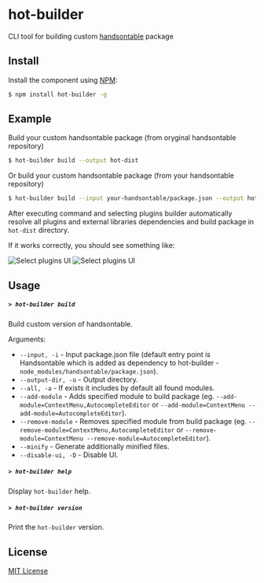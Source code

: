 # hot-builder
CLI tool for building custom [handsontable](https://github.com/handsontable/handsontable) package

## Install

Install the component using [NPM](http://npmjs.com/):

```sh
$ npm install hot-builder -g
```

## Example

Build your custom handsontable package (from oryginal handsontable repository)

```sh
$ hot-builder build --output hot-dist
```

Or build your custom handsontable package (from your handsontable repository)

```sh
$ hot-builder build --input your-handsontable/package.json --output hot-dist
```

After executing command and selecting plugins builder automatically resolve all plugins and external libraries dependencies and build package in `hot-dist` directory. 

If it works correctly, you should see something like:

![Select plugins UI](http://i.imgur.com/1wjeC56h.png)
![Select plugins UI](http://i.imgur.com/FZ4MTY1h.png)

## Usage

##### ```> hot-builder build```

Build custom version of handsontable.

Arguments:
- ```--input, -i``` - Input package.json file (default entry point is Handsontable which is added as dependency to hot-builder - `node_modules/handsontable/package.json`).
- ```--output-dir, -o``` - Output directory.
- ```--all, -a``` - If exists it includes by default all found modules.
- ```--add-module``` - Adds specified module to build package (eg. `--add-module=ContextMenu,AutocompleteEditor` or `--add-module=ContextMenu --add-module=AutocompleteEditor`).
- ```--remove-module``` - Removes specified module from build package (eg. `--remove-module=ContextMenu,AutocompleteEditor` or `--remove-module=ContextMenu --remove-module=AutocompleteEditor`).
- ```--minify``` - Generate additionally minified files.
- ```--disable-ui, -D``` - Disable UI.

##### ```> hot-builder help```

Display `hot-builder` help.

##### ```> hot-builder version```

Print the `hot-builder` version.

## License

[MIT License](http://opensource.org/licenses/MIT)
